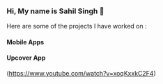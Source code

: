 ### Hi, My name is Sahil Singh 👋

Here are some of the projects I have worked on :

#### Mobile Apps

#### Upcover App

(https://www.youtube.com/watch?v=xoqKxxkC2F4)

<!--
**fuser312/fuser312** is a ✨ _special_ ✨ repository because its `README.md` (this file) appears on your GitHub profile.

Here are some ideas to get you started:

- 🔭 I’m currently working on ...
- 🌱 I’m currently learning ...
- 👯 I’m looking to collaborate on ...
- 🤔 I’m looking for help with ...
- 💬 Ask me about ...
- 📫 How to reach me: ...
- 😄 Pronouns: ...
- ⚡ Fun fact: ...
-->
